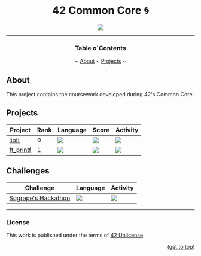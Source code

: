 <a name="readme-top"></a>
<div align="center">
<h1>42 Common Core 🌀</h1>


<p>
    <img src="https://img.shields.io/github/last-commit/PedroZappa/42_CommonCore?style=for-the-badge" />
</p>

___

<h3 align=center>Table o´Contents</h3>
	<p>
		~
		<a href="#about">About</a> ~
		<a href="#usage">Projects</a> ~
	</p>
<div/>

<div align=left>

## About

This project contains the coursework developed during 42's Common Core.

## Projects

<div align="center">

| Project | Rank | Language | Score | Activity |
| --- | --- | --- | --- | --- |
| <a href="https://github.com/PedroZappa/libft">libft</a> | 0 | <img src="https://img.shields.io/github/languages/top/PedroZappa/libft" /> | <img src="https://img.shields.io/badge/125%20%2F%20100%20%E2%98%85-success" />  |  <img src="https://img.shields.io/github/last-commit/PedroZappa/libft" /> |
| <a href="https://github.com/PedroZappa/ft_printf">ft_printf</a> | 1 | <img src="https://img.shields.io/github/languages/top/PedroZappa/ft_printf" /> | <img src="https://img.shields.io/badge/125%20%2F%20100%20%E2%98%85-success" />  | <img src="https://img.shields.io/github/last-commit/PedroZappa/libft" /> |

</div>

## Challenges

<div align="center">

| Challenge | Language | Activity |
| --- | --- | --- |
| <a href="https://github.com/PedroZappa/42-sogrape-hackathon">Sogrape's Hackathon</a> | <img src="https://img.shields.io/github/languages/top/PedroZappa/42-sogrape-hackathon" /> | <img src="https://img.shields.io/github/last-commit/PedroZappa/42-sogrape-hackathon" /> |

</div>

___

### License

This work is published under the terms of <a href="https://github.com/PedroZappa/ft_printf/blob/master/LICENSE">42 Unlicense</a>.

<p align="right">(<a href="#readme-top">get to top</a>)</p>
